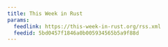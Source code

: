 ```yaml
---
title: This Week in Rust
params:
  feedlink: https://this-week-in-rust.org/rss.xml
  feedid: 5bd0457f1846a0b005934565b5a9f88d
---
```

